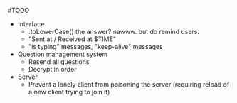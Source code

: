 #TODO

- Interface
  - .toLowerCase() the answer? nawww. but do remind users.
  - "Sent at / Received at $TIME"
  - "is typing" messages, "keep-alive" messages
- Question management system
  - Resend all questions
  - Decrypt in order
- Server
  - Prevent a lonely client from poisoning the server (requiring reload of a new client trying to join it)